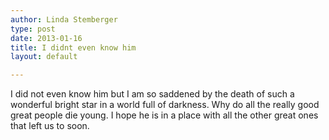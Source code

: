 ```yaml
---
author: Linda Stemberger
type: post
date: 2013-01-16
title: I didnt even know him
layout: default

---
```


I did not even know him but I am so saddened by the death of such a wonderful bright star in a world full of darkness. Why do all the really good great people die young. I hope he is in a place with all the other great ones that left us to soon.
